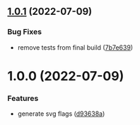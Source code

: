 ## [1.0.1](https://github.com/tubbo/flag-designer/compare/v1.0.0...v1.0.1) (2022-07-09)

### Bug Fixes

- remove tests from final build ([7b7e639](https://github.com/tubbo/flag-designer/commit/7b7e639fe36fd6e8547ec512306964de11516136))

# 1.0.0 (2022-07-09)

### Features

- generate svg flags ([d93638a](https://github.com/tubbo/flag-designer/commit/d93638a68cf608c65e0549ec1e2ffda0d49f8c42))
